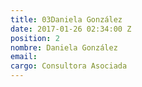 ```yaml
---
title: 03Daniela González
date: 2017-01-26 02:34:00 Z
position: 2
nombre: Daniela González
email: 
cargo: Consultora Asociada
---
```


